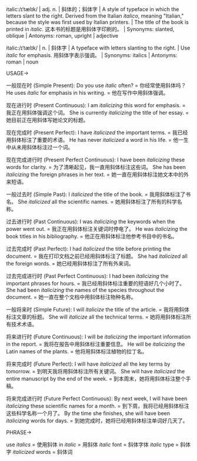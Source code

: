 italic:/ɪˈtælɪk/ | adj. n. | 斜体的；斜体字 |  A style of typeface in which the letters slant to the right.  Derived from the Italian *italico*, meaning "Italian," because the style was first used by Italian printers. |  The title of the book is printed in *italic*.  这本书的标题是用斜体字印刷的。 | Synonyms: slanted, oblique | Antonyms: roman, upright | adjective

italic:/ɪˈtælɪk/ | n. | 斜体字 |  A typeface with letters slanting to the right. |  Use *italic* for emphasis.  用斜体字表示强调。 | Synonyms: italics | Antonyms: roman | noun


USAGE->

一般现在时 (Simple Present):
Do you use *italic* often? = 你经常使用斜体吗？
He uses *italic* for emphasis in his writing. = 他在写作中用斜体强调。

现在进行时 (Present Continuous):
I am *italicizing* this word for emphasis. = 我正在用斜体强调这个词。
She is currently *italicizing* the title of her essay. = 她目前正在用斜体写她论文的标题。

现在完成时 (Present Perfect):
I have *italicized* the important terms. = 我已经用斜体标注了重要的术语。
He has never *italicized* a word in his life. = 他一生中从未用斜体标注过一个词。

现在完成进行时 (Present Perfect Continuous):
I have been *italicizing* these words for clarity. = 为了清晰起见，我一直用斜体标注这些词。
She has been *italicizing* the foreign phrases in her text. = 她一直在用斜体标注她文本中的外来短语。


一般过去时 (Simple Past):
I *italicized* the title of the book. = 我用斜体标注了书名。
She *italicized* all the scientific names. = 她用斜体标注了所有的科学名称。

过去进行时 (Past Continuous):
I was *italicizing* the keywords when the power went out. = 我正在用斜体标注关键词时停电了。
He was *italicizing* the book titles in his bibliography. = 他正在用斜体标注他参考书目中的书名。

过去完成时 (Past Perfect):
I had *italicized* the title before printing the document. = 我在打印文档之前已经用斜体标注了标题。
She had *italicized* all the foreign words. = 她已经用斜体标注了所有外来词。


过去完成进行时 (Past Perfect Continuous):
I had been *italicizing* the important phrases for hours. = 我已经用斜体标注重要的短语好几个小时了。
She had been *italicizing* the names of the species throughout the document. = 她一直在整个文档中用斜体标注物种名称。


一般将来时 (Simple Future):
I will *italicize* the title of the article. = 我将用斜体标注文章的标题。
She will *italicize* all the technical terms. = 她将用斜体标注所有技术术语。


将来进行时 (Future Continuous):
I will be *italicizing* the important information in the report. = 我将在报告中用斜体标注重要信息。
He will be *italicizing* the Latin names of the plants. = 他将用斜体标注植物的拉丁名。


将来完成时 (Future Perfect):
I will have *italicized* all the key terms by tomorrow. = 到明天我将用斜体标注所有关键词。
She will have *italicized* the entire manuscript by the end of the week. = 到本周末，她将用斜体标注整个手稿。


将来完成进行时 (Future Perfect Continuous):
By next week, I will have been *italicizing* these scientific names for a month. = 到下周，我将已经用斜体标注这些科学名称一个月了。
By the time she finishes, she will have been *italicizing* words for days. = 到她完成时，她将已经用斜体标注单词好几天了。


PHRASE->

use *italics* = 使用斜体
in *italic* = 用斜体
*italic* font = 斜体字体
*italic* type = 斜体字
*italicized* words = 斜体词
